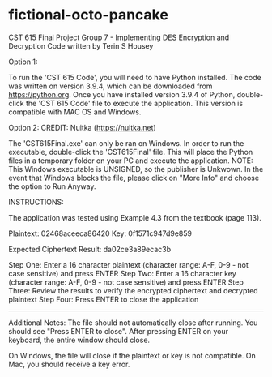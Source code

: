 # fictional-octo-pancake
CST 615 Final Project
Group 7 - Implementing DES Encryption and Decryption
Code written by Terin S Housey

Option 1:

To run the 'CST 615 Code', you will need to have Python installed. The code was written on version 3.9.4, which can be downloaded from https://python.org.
Once you have installed version 3.9.4 of Python, double-click the 'CST 615 Code' file to execute the application. This version is compatible with MAC OS and Windows.

Option 2: 
CREDIT: Nuitka (https://nuitka.net)

The 'CST615Final.exe' can only be ran on Windows. In order to run the executable, double-click the 'CST615Final' file. This will place the Python files in a temporary folder on your PC and execute the application. NOTE: This Windows executable is UNSIGNED, so the publisher is Unkwown. In the event that Windows blocks the file, please click on "More Info" and choose the option to Run Anyway.

INSTRUCTIONS:

The application was tested using Example 4.3 from the textbook (page 113).

Plaintext: 02468aceeca86420
Key: 0f1571c947d9e859

Expected Ciphertext Result: da02ce3a89ecac3b

Step One: Enter a 16 character plaintext (character range: A-F, 0-9 - not case sensitive) and press ENTER
Step Two: Enter a 16 character key (character range: A-F, 0-9 - not case sensitive) and press ENTER
Step Three: Review the results to verify the encrypted ciphertext and decrypted plaintext
Step Four: Press ENTER to close the application

------

Additional Notes:
The file should not automatically close after running. You should see "Press ENTER to close". After pressing ENTER on your keyboard, the entire window should close.

On Windows, the file will close if the plaintext or key is not compatible. On Mac, you should receive a key error.

